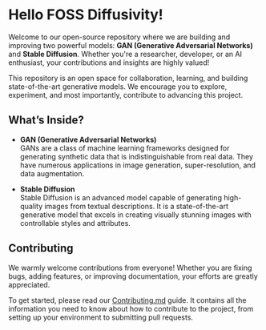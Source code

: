 # Hello FOSS Diffusivity!

Welcome to our open-source repository where we are building and improving two powerful models: **GAN (Generative Adversarial Networks)** and **Stable Diffusion**. Whether you're a researcher, developer, or an AI enthusiast, your contributions and insights are highly valued!

This repository is an open space for collaboration, learning, and building state-of-the-art generative models. We encourage you to explore, experiment, and most importantly, contribute to advancing this project.

## What’s Inside?

- **GAN (Generative Adversarial Networks)**  
  GANs are a class of machine learning frameworks designed for generating synthetic data that is indistinguishable from real data. They have numerous applications in image generation, super-resolution, and data augmentation.

- **Stable Diffusion**  
  Stable Diffusion is an advanced model capable of generating high-quality images from textual descriptions. It is a state-of-the-art generative model that excels in creating visually stunning images with controllable styles and attributes.

## Contributing

We warmly welcome contributions from everyone! Whether you are fixing bugs, adding features, or improving documentation, your efforts are greatly appreciated.

To get started, please read our [Contributing.md](/contributing.md) guide. It contains all the information you need to know about how to contribute to the project, from setting up your environment to submitting pull requests.